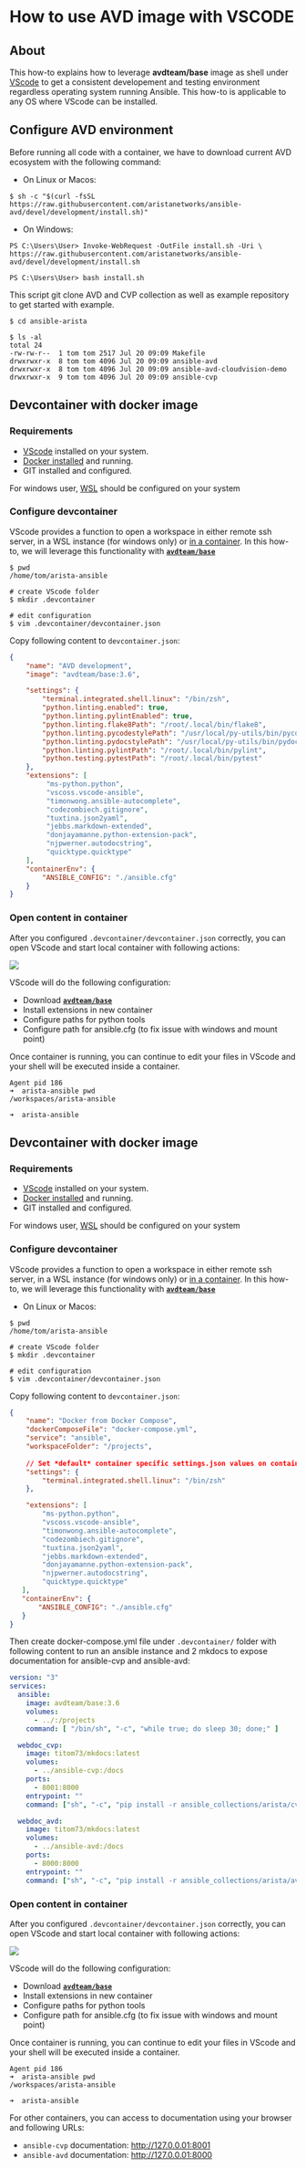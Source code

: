 # How to use AVD image with VSCODE

## About

This how-to explains how to leverage __avdteam/base__ image as shell under [VScode](https://code.visualstudio.com/) to get a consistent developement and testing environment regardless operating system running Ansible. This how-to is applicable to any OS where VScode can be installed.

## Configure AVD environment

Before running all code with a container, we have to download current AVD ecosystem with the following command:

- On Linux or Macos:

```shell
$ sh -c "$(curl -fsSL https://raw.githubusercontent.com/aristanetworks/ansible-avd/devel/development/install.sh)"
```

- On Windows:

```shell
PS C:\Users\User> Invoke-WebRequest -OutFile install.sh -Uri \
https://raw.githubusercontent.com/aristanetworks/ansible-avd/devel/development/install.sh

PS C:\Users\User> bash install.sh
```

This script git clone AVD and CVP collection as well as example repository to get started with example.

```shell
$ cd ansible-arista

$ ls -al
total 24
-rw-rw-r--  1 tom tom 2517 Jul 20 09:09 Makefile
drwxrwxr-x  8 tom tom 4096 Jul 20 09:09 ansible-avd
drwxrwxr-x  8 tom tom 4096 Jul 20 09:09 ansible-avd-cloudvision-demo
drwxrwxr-x  9 tom tom 4096 Jul 20 09:09 ansible-cvp
```

## Devcontainer with docker image

### Requirements

- [VScode](https://code.visualstudio.com/) installed on your system.
- [Docker installed](https://docs.docker.com/get-docker/) and running.
- GIT installed and configured.

For windows user, [WSL](https://docs.microsoft.com/en-us/windows/wsl/install-win10) should be configured on your system

### Configure devcontainer

VScode provides a function to open a workspace in either remote ssh server, in a WSL instance (for windows only) or [in a container](https://code.visualstudio.com/docs/remote/containers). In this how-to, we will leverage this functionality with [__`avdteam/base`__](https://hub.docker.com/repository/docker/avdteam/base)

```shell
$ pwd 
/home/tom/arista-ansible

# create VScode folder
$ mkdir .devcontainer

# edit configuration
$ vim .devcontainer/devcontainer.json
```

Copy following content to `devcontainer.json`:

```json
{
    "name": "AVD development",
    "image": "avdteam/base:3.6",

    "settings": {
        "terminal.integrated.shell.linux": "/bin/zsh",
        "python.linting.enabled": true,
        "python.linting.pylintEnabled": true,
        "python.linting.flake8Path": "/root/.local/bin/flake8",
        "python.linting.pycodestylePath": "/usr/local/py-utils/bin/pycodestyle",
        "python.linting.pydocstylePath": "/usr/local/py-utils/bin/pydocstyle",
        "python.linting.pylintPath": "/root/.local/bin/pylint",
        "python.testing.pytestPath": "/root/.local/bin/pytest"
    },
    "extensions": [
         "ms-python.python",
         "vscoss.vscode-ansible",
         "timonwong.ansible-autocomplete",
         "codezombiech.gitignore",
         "tuxtina.json2yaml",
         "jebbs.markdown-extended",
         "donjayamanne.python-extension-pack",
         "njpwerner.autodocstring",
         "quicktype.quicktype"
    ],
    "containerEnv": { 
        "ANSIBLE_CONFIG": "./ansible.cfg"
    }
}
```

### Open content in container

After you configured `.devcontainer/devcontainer.json` correctly, you can open VScode and start local container with following actions:

![](../medias/vscode-docker-open-container.png)

VScode will do the following configuration:

- Download [__`avdteam/base`__](https://hub.docker.com/repository/docker/avdteam/base)
- Install extensions in new container
- Configure paths for python tools
- Configure path for ansible.cfg (to fix issue with windows and mount point)

Once container is running, you can continue to edit your files in VScode and your shell will be executed inside a container.


```shell
Agent pid 186
➜  arista-ansible pwd
/workspaces/arista-ansible

➜  arista-ansible 
```

## Devcontainer with docker image

### Requirements

- [VScode](https://code.visualstudio.com/) installed on your system.
- [Docker installed](https://docs.docker.com/get-docker/) and running.
- GIT installed and configured.

For windows user, [WSL](https://docs.microsoft.com/en-us/windows/wsl/install-win10) should be configured on your system

### Configure devcontainer

VScode provides a function to open a workspace in either remote ssh server, in a WSL instance (for windows only) or [in a container](https://code.visualstudio.com/docs/remote/containers). In this how-to, we will leverage this functionality with [__`avdteam/base`__](https://hub.docker.com/repository/docker/avdteam/base)

- On Linux or Macos:

```shell
$ pwd 
/home/tom/arista-ansible

# create VScode folder
$ mkdir .devcontainer

# edit configuration
$ vim .devcontainer/devcontainer.json
```

Copy following content to `devcontainer.json`:

```json
{
	"name": "Docker from Docker Compose",
	"dockerComposeFile": "docker-compose.yml",
	"service": "ansible",
	"workspaceFolder": "/projects",
	
	// Set *default* container specific settings.json values on container create.
	"settings": { 
		"terminal.integrated.shell.linux": "/bin/zsh"
	},

    "extensions": [
		"ms-python.python",
		"vscoss.vscode-ansible",
		"timonwong.ansible-autocomplete",
		"codezombiech.gitignore",
		"tuxtina.json2yaml",
		"jebbs.markdown-extended",
		"donjayamanne.python-extension-pack",
		"njpwerner.autodocstring",
		"quicktype.quicktype"
   ],
   "containerEnv": { 
	   "ANSIBLE_CONFIG": "./ansible.cfg"
   }
}
```

Then create docker-compose.yml file under `.devcontainer/` folder with following content to run an ansible instance and 2 mkdocs to expose documentation for ansible-cvp and ansible-avd:

```yaml
version: "3"
services:
  ansible:
    image: avdteam/base:3.6
    volumes:
      - ../:/projects
    command: [ "/bin/sh", "-c", "while true; do sleep 30; done;" ]

  webdoc_cvp:
    image: titom73/mkdocs:latest
    volumes:
      - ../ansible-cvp:/docs
    ports:
      - 8001:8000
    entrypoint: ""
    command: ["sh", "-c", "pip install -r ansible_collections/arista/cvp/docs/requirements.txt && mkdocs serve --dev-addr=0.0.0.0:8000 -f mkdocs.yml"]

  webdoc_avd:
    image: titom73/mkdocs:latest
    volumes:
      - ../ansible-avd:/docs
    ports:
      - 8000:8000
    entrypoint: ""
    command: ["sh", "-c", "pip install -r ansible_collections/arista/avd/docs/requirements.txt && mkdocs serve --dev-addr=0.0.0.0:8000 -f mkdocs.yml"]

```

### Open content in container

After you configured `.devcontainer/devcontainer.json` correctly, you can open VScode and start local container with following actions:

![](../medias/vscode-docker-open-container.png)

VScode will do the following configuration:

- Download [__`avdteam/base`__](https://hub.docker.com/repository/docker/avdteam/base)
- Install extensions in new container
- Configure paths for python tools
- Configure path for ansible.cfg (to fix issue with windows and mount point)

Once container is running, you can continue to edit your files in VScode and your shell will be executed inside a container.


```shell
Agent pid 186
➜  arista-ansible pwd
/workspaces/arista-ansible

➜  arista-ansible 
```

For other containers, you can access to documentation using your browser and following URLs:

- `ansible-cvp` documentation: http://127.0.0.01:8001
- `ansible-avd` documentation: http://127.0.0.01:8000
